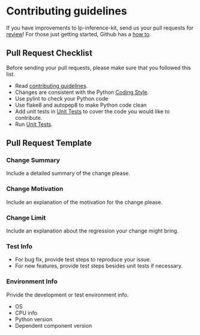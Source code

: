 # Contributing guidelines
If you have improvements to lp-inference-kit, send us your pull requests for
[review](https://github.com/intel/lp-inference-kit/pulls)! For those
just getting started, Github has a
[how to](https://help.github.com/articles/using-pull-requests/).

## Pull Request Checklist
Before sending your pull requests, please make sure that you followed this
list.

- Read [contributing guidelines](CONTRIBUTING.md).
- Changes are consistent with the Python [Coding Style](https://github.com/google/styleguide/blob/gh-pages/pyguide.md).
- Use pylint to check your Python code
- Use flake8 and autopep8 to make Python code clean 
- Add unit tests in [Unit Tests](https://github.com/intel/lp-inference-kit/tree/master/tests) to cover the code you would like to contribute. 
- Run [Unit Tests](https://github.com/intel/lp-inference-kit/tree/master/tests). 

## Pull Request Template
### Change Summary
Include a detailed summary of the change please. 

### Change Motivation
Include an explanation of the motivation for the change please.

### Change Limit
Include an explanation about the regression your change might bring.

### Test Info
- For bug fix, provide test steps to reproduce your issue. 
- For new features, provide test steps besides unit tests if necessary. 

### Environment Info
Privide the development or test environment info.
- OS
- CPU info
- Python version
- Dependent component version

